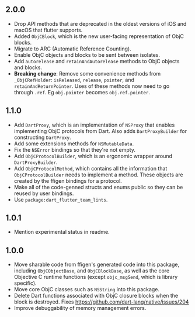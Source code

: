 ## 2.0.0

- Drop API methods that are deprecated in the oldest versions of iOS and macOS
  that flutter supports.
- Added `ObjCBlock`, which is the new user-facing representation of ObjC blocks.
- Migrate to ARC (Automatic Reference Counting).
- Enable ObjC objects and blocks to be sent between isolates.
- Add `autorelease` and `retainAndAutorelease` methods to ObjC objects and
  blocks.
- __Breaking change__: Remove some convenience methods from `_ObjCRefHolder`:
  `isReleased`, `release`, `pointer`, and `retainAndReturnPointer`. Uses of
  these methods now need to go through `.ref`. Eg `obj.pointer` becomes
  `obj.ref.pointer`.

## 1.1.0

- Add `DartProxy`, which is an implementation of `NSProxy` that enables
  implementing ObjC protocols from Dart. Also adds `DartProxyBuilder` for
  constructing `DartProxy`.
- Add some extensions methods for `NSMutableData`.
- Fix the `NSError` bindings so that they're not empty.
- Add `ObjCProtocolBuilder`, which is an ergonomic wrapper around
  `DartProxyBuilder`.
- Add `ObjCProtocolMethod`, which contains all the information that
  `ObjCProtocolBuilder` needs to implement a method. These objects are created
  by the ffigen bindings for a protocol.
- Make all of the code-genned structs and enums public so they can be reused by
  user bindings.
- Use `package:dart_flutter_team_lints`.

## 1.0.1

- Mention experimental status in readme.

## 1.0.0

- Move sharable code from ffigen's generated code into this package, including
  `ObjCObjectBase`, and `ObjCBlockBase`, as well as the core Objective C runtime
  functions (except `objc_msgSend`, which is library specific).
- Move core ObjC classes such as `NSString` into this package.
- Delete Dart functions associated with ObjC closure blocks when the block is
  destroyed. Fixes https://github.com/dart-lang/native/issues/204
- Improve debuggability of memory management errors.

